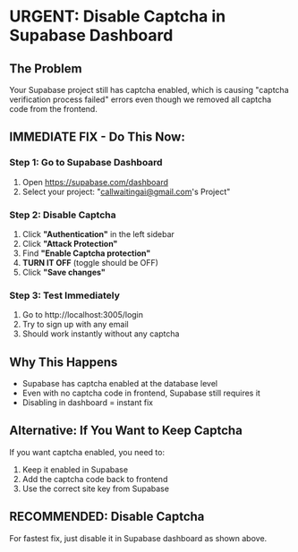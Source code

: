 # URGENT: Disable Captcha in Supabase Dashboard

## The Problem
Your Supabase project still has captcha enabled, which is causing "captcha verification process failed" errors even though we removed all captcha code from the frontend.

## IMMEDIATE FIX - Do This Now:

### Step 1: Go to Supabase Dashboard
1. Open https://supabase.com/dashboard
2. Select your project: "callwaitingai@gmail.com's Project"

### Step 2: Disable Captcha
1. Click **"Authentication"** in the left sidebar
2. Click **"Attack Protection"** 
3. Find **"Enable Captcha protection"**
4. **TURN IT OFF** (toggle should be OFF)
5. Click **"Save changes"**

### Step 3: Test Immediately
1. Go to http://localhost:3005/login
2. Try to sign up with any email
3. Should work instantly without any captcha

## Why This Happens
- Supabase has captcha enabled at the database level
- Even with no captcha code in frontend, Supabase still requires it
- Disabling in dashboard = instant fix

## Alternative: If You Want to Keep Captcha
If you want captcha enabled, you need to:
1. Keep it enabled in Supabase
2. Add the captcha code back to frontend
3. Use the correct site key from Supabase

## RECOMMENDED: Disable Captcha
For fastest fix, just disable it in Supabase dashboard as shown above.
